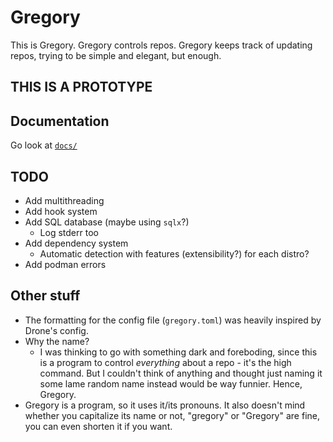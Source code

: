 # Gregory

This is Gregory. Gregory controls repos. Gregory keeps track of updating repos, trying to be simple and elegant, but enough.

## THIS IS A PROTOTYPE

## Documentation

Go look at [`docs/`](/docs/)

## TODO

- Add multithreading
- Add hook system
- Add SQL database (maybe using `sqlx`?)
  - Log stderr too
- Add dependency system
  - Automatic detection with features (extensibility?) for each distro?
- Add podman errors

## Other stuff

- The formatting for the config file (`gregory.toml`) was heavily inspired by Drone's config.
- Why the name?
  - I was thinking to go with something dark and foreboding, since this is a program to control *everything* about a repo - it's the high command. But I couldn't think of anything and thought just naming it some lame random name instead would be way funnier. Hence, Gregory.
- Gregory is a program, so it uses it/its pronouns. It also doesn't mind whether you capitalize its name or not, "gregory" or "Gregory" are fine, you can even shorten it if you want.
